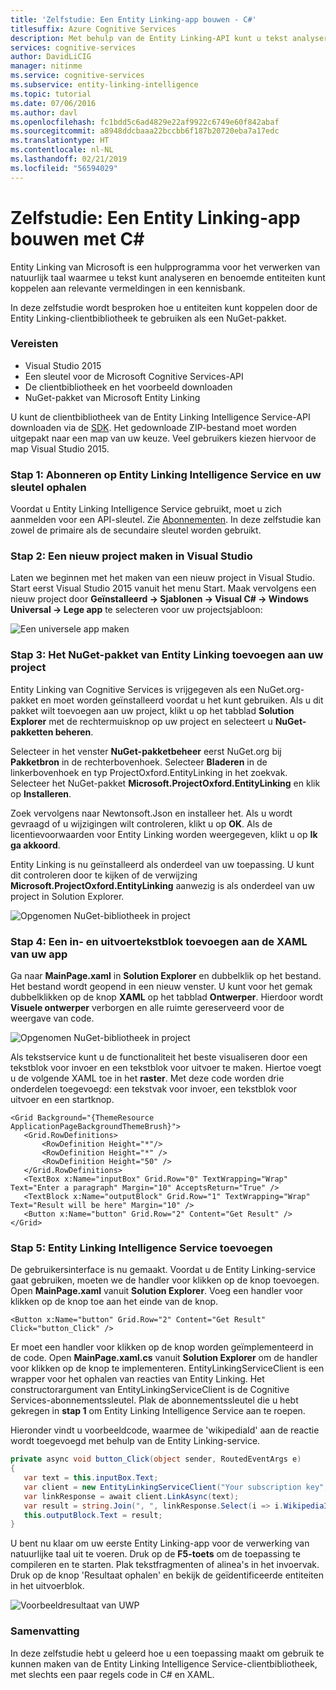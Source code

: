 ```yaml
---
title: 'Zelfstudie: Een Entity Linking-app bouwen - C#'
titlesuffix: Azure Cognitive Services
description: Met behulp van de Entity Linking-API kunt u tekst analyseren en benoemde entiteiten koppelen aan relevante vermeldingen in een kennisbank.
services: cognitive-services
author: DavidLiCIG
manager: nitinme
ms.service: cognitive-services
ms.subservice: entity-linking-intelligence
ms.topic: tutorial
ms.date: 07/06/2016
ms.author: davl
ms.openlocfilehash: fc1bdd5c6ad4829e22af9922c6749e60f842abaf
ms.sourcegitcommit: a8948ddcbaaa22bccbb6f187b20720eba7a17edc
ms.translationtype: HT
ms.contentlocale: nl-NL
ms.lasthandoff: 02/21/2019
ms.locfileid: "56594029"
---
```

# <a name="tutorial-build-an-entity-linking-app-with-c"></a>Zelfstudie: Een Entity Linking-app bouwen met C#

Entity Linking van Microsoft is een hulpprogramma voor het verwerken van natuurlijk taal waarmee u tekst kunt analyseren en benoemde entiteiten kunt koppelen aan relevante vermeldingen in een kennisbank. 

In deze zelfstudie wordt besproken hoe u entiteiten kunt koppelen door de Entity Linking-clientbibliotheek te gebruiken als een NuGet-pakket. 

### <a name="Prerequisites">Vereisten</a>

- Visual Studio 2015
- Een sleutel voor de Microsoft Cognitive Services-API
- De clientbibliotheek en het voorbeeld downloaden
- NuGet-pakket van Microsoft Entity Linking

U kunt de clientbibliotheek van de Entity Linking Intelligence Service-API downloaden via de [SDK](https://www.github.com/microsoft/cognitive-entitylinking-windows). Het gedownloade ZIP-bestand moet worden uitgepakt naar een map van uw keuze. Veel gebruikers kiezen hiervoor de map Visual Studio 2015.

### <a name="step-1-subscribe-entity-linking-intelligence-service-and-get-your-own-key">Stap 1: Abonneren op Entity Linking Intelligence Service en uw sleutel ophalen</a>
Voordat u Entity Linking Intelligence Service gebruikt, moet u zich aanmelden voor een API-sleutel. Zie [Abonnementen](https://www.microsoft.com/cognitive-services/en-us/sign-up). In deze zelfstudie kan zowel de primaire als de secundaire sleutel worden gebruikt.

### <a name="step-2-create-a-new-project-in-visual-studio"> Stap 2: Een nieuw project maken in Visual Studio</a>

Laten we beginnen met het maken van een nieuw project in Visual Studio. Start eerst Visual Studio 2015 vanuit het menu Start. Maak vervolgens een nieuw project door **Geïnstalleerd → Sjablonen → Visual C# → Windows Universal → Lege app** te selecteren voor uw projectsjabloon:

 ![Een universele app maken](./Images/CreateUWP.png)

### <a name="step-3-add-the-entity-linking-nuget-package-to-your-project">Stap 3: Het NuGet-pakket van Entity Linking toevoegen aan uw project</a>

Entity Linking van Cognitive Services is vrijgegeven als een NuGet.org-pakket en moet worden geïnstalleerd voordat u het kunt gebruiken.
Als u dit pakket wilt toevoegen aan uw project, klikt u op het tabblad **Solution Explorer** met de rechtermuisknop op uw project en selecteert u **NuGet-pakketten beheren**.

Selecteer in het venster **NuGet-pakketbeheer** eerst NuGet.org bij **Pakketbron** in de rechterbovenhoek. Selecteer **Bladeren** in de linkerbovenhoek en typ ProjectOxford.EntityLinking in het zoekvak. Selecteer het NuGet-pakket **Microsoft.ProjectOxford.EntityLinking** en klik op **Installeren**.

Zoek vervolgens naar Newtonsoft.Json en installeer het. Als u wordt gevraagd of u wijzigingen wilt controleren, klikt u op **OK**. Als de licentievoorwaarden voor Entity Linking worden weergegeven, klikt u op **Ik ga akkoord**.

Entity Linking is nu geïnstalleerd als onderdeel van uw toepassing. U kunt dit controleren door te kijken of de verwijzing **Microsoft.ProjectOxford.EntityLinking** aanwezig is als onderdeel van uw project in Solution Explorer.

 ![Opgenomen NuGet-bibliotheek in project](./Images/NugetLibraryInProject.png)
 
### <a name="step-4-add-an-input-and-output-text-block-to-your-apps-xaml">Stap 4: Een in- en uitvoertekstblok toevoegen aan de XAML van uw app</a>
Ga naar **MainPage.xaml** in **Solution Explorer** en dubbelklik op het bestand. Het bestand wordt geopend in een nieuw venster. U kunt voor het gemak dubbelklikken op de knop **XAML** op het tabblad **Ontwerper**. Hierdoor wordt **Visuele ontwerper** verborgen en alle ruimte gereserveerd voor de weergave van code.

 ![Opgenomen NuGet-bibliotheek in project](./Images/UWPMainPage.png)
 
Als tekstservice kunt u de functionaliteit het beste visualiseren door een tekstblok voor invoer en een tekstblok voor uitvoer te maken. Hiertoe voegt u de volgende XAML toe in het **raster**. Met deze code worden drie onderdelen toegevoegd: een tekstvak voor invoer, een tekstblok voor uitvoer en een startknop.
 
 ```XAML
 <Grid Background="{ThemeResource ApplicationPageBackgroundThemeBrush}">
    <Grid.RowDefinitions>
        <RowDefinition Height="*"/>
        <RowDefinition Height="*" />
        <RowDefinition Height="50" />
    </Grid.RowDefinitions>
    <TextBox x:Name="inputBox" Grid.Row="0" TextWrapping="Wrap" Text="Enter a paragraph" Margin="10" AcceptsReturn="True" />
    <TextBlock x:Name="outputBlock" Grid.Row="1" TextWrapping="Wrap" Text="Result will be here" Margin="10" />
    <Button x:Name="button" Grid.Row="2" Content="Get Result" />
</Grid>
 ```
 
### <a name="step-5-proceed-to-add-entity-linking-intelligence-service">Stap 5: Entity Linking Intelligence Service toevoegen</a>
 
De gebruikersinterface is nu gemaakt. Voordat u de Entity Linking-service gaat gebruiken, moeten we de handler voor klikken op de knop toevoegen. Open **MainPage.xaml** vanuit **Solution Explorer**. Voeg een handler voor klikken op de knop toe aan het einde van de knop.
 
 ```XAML
 <Button x:Name="button" Grid.Row="2" Content="Get Result" Click="button_Click" />
 ```
 
Er moet een handler voor klikken op de knop worden geïmplementeerd in de code. Open **MainPage.xaml.cs** vanuit **Solution Explorer** om de handler voor klikken op de knop te implementeren. EntityLinkingServiceClient is een wrapper voor het ophalen van reacties van Entity Linking. Het constructorargument van EntityLinkingServiceClient is de Cognitive Services-abonnementssleutel. Plak de abonnementssleutel die u hebt gekregen in **stap 1** om Entity Linking Intelligence Service aan te roepen. 

Hieronder vindt u voorbeeldcode, waarmee de 'wikipediaId' aan de reactie wordt toegevoegd met behulp van de Entity Linking-service. 
 
 ```csharp
 private async void button_Click(object sender, RoutedEventArgs e)
{
    var text = this.inputBox.Text;
    var client = new EntityLinkingServiceClient("Your subscription key","https://api.labs.cognitive.microsoft.com");
    var linkResponse = await client.LinkAsync(text);
    var result = string.Join(", ", linkResponse.Select(i => i.WikipediaID).ToList());
    this.outputBlock.Text = result;
}
 ```
 
U bent nu klaar om uw eerste Entity Linking-app voor de verwerking van natuurlijke taal uit te voeren. Druk op de **F5-toets** om de toepassing te compileren en te starten. Plak tekstfragmenten of alinea's in het invoervak. Druk op de knop 'Resultaat ophalen' en bekijk de geïdentificeerde entiteiten in het uitvoerblok.
 
 ![Voorbeeldresultaat van UWP](./Images/DemoCodeResult.png)
 
### <a name="summary">Samenvatting</a>
 
In deze zelfstudie hebt u geleerd hoe u een toepassing maakt om gebruik te kunnen maken van de Entity Linking Intelligence Service-clientbibliotheek, met slechts een paar regels code in C# en XAML. 

